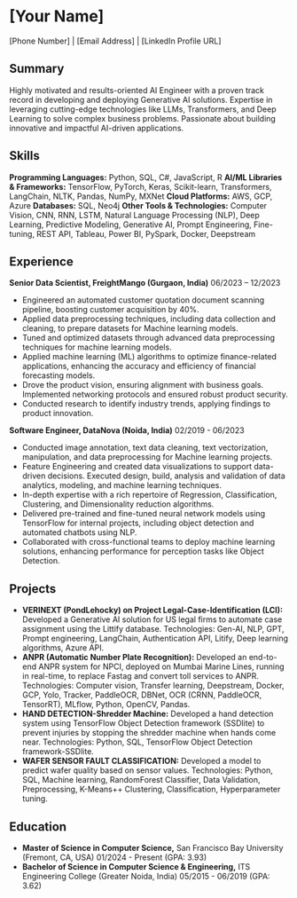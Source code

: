 # [Your Name]
[Phone Number] | [Email Address] | [LinkedIn Profile URL]

## Summary

Highly motivated and results-oriented AI Engineer with a proven track record in developing and deploying Generative AI solutions. Expertise in leveraging cutting-edge technologies like LLMs, Transformers, and Deep Learning to solve complex business problems. Passionate about building innovative and impactful AI-driven applications.

## Skills

**Programming Languages:** Python, SQL, C#, JavaScript, R
**AI/ML Libraries & Frameworks:** TensorFlow, PyTorch, Keras, Scikit-learn, Transformers, LangChain, NLTK, Pandas, NumPy, MXNet
**Cloud Platforms:** AWS, GCP, Azure
**Databases:** SQL, Neo4j
**Other Tools & Technologies:**  Computer Vision, CNN, RNN, LSTM, Natural Language Processing (NLP), Deep Learning, Predictive Modeling, Generative AI, Prompt Engineering, Fine-tuning, REST API, Tableau, Power BI, PySpark, Docker, Deepstream

## Experience

**Senior Data Scientist, FreightMango (Gurgaon, India)**  06/2023 – 12/2023
* Engineered an automated customer quotation document scanning pipeline, boosting customer acquisition by 40%.
* Applied data preprocessing techniques, including data collection and cleaning, to prepare datasets for Machine learning models.
* Tuned and optimized datasets through advanced data preprocessing techniques for machine learning models.
* Applied machine learning (ML) algorithms to optimize finance-related applications, enhancing the accuracy and efficiency of financial forecasting models.
* Drove the product vision, ensuring alignment with business goals. Implemented networking protocols and ensured robust product security.
* Conducted research to identify industry trends, applying findings to product innovation.


**Software Engineer, DataNova (Noida, India)** 02/2019 - 06/2023
* Conducted image annotation, text data cleaning, text vectorization, manipulation, and data preprocessing for Machine learning projects.
* Feature Engineering and created data visualizations to support data-driven decisions. Executed design, build, analysis and validation of data analytics, modeling, and machine learning techniques.
* In-depth expertise with a rich repertoire of Regression, Classification, Clustering, and Dimensionality reduction algorithms.
* Delivered pre-trained and fine-tuned neural network models using TensorFlow for internal projects, including object detection and automated chatbots using NLP.
* Collaborated with cross-functional teams to deploy machine learning solutions, enhancing performance for perception tasks like Object Detection.


## Projects

* **VERINEXT (PondLehocky) on Project Legal-Case-Identification (LCI):** Developed a Generative AI solution for US legal firms to automate case assignment using the Littify database.  Technologies: Gen-AI, NLP, GPT, Prompt engineering, LangChain, Authentication API, Litify, Deep learning algorithms, Azure API.
* **ANPR (Automatic Number Plate Recognition):** Developed an end-to-end ANPR system for NPCI, deployed on Mumbai Marine Lines, running in real-time, to replace Fastag and convert toll services to ANPR. Technologies: Computer vision, Transfer learning, Deepstream, Docker, GCP, Yolo, Tracker, PaddleOCR, DBNet, OCR (CRNN, PaddleOCR, TensorRT), MLflow, Python, OpenCV, Pandas.
* **HAND DETECTION-Shredder Machine:** Developed a hand detection system using TensorFlow Object Detection framework (SSDlite) to prevent injuries by stopping the shredder machine when hands come near. Technologies: Python, SQL, TensorFlow Object Detection framework-SSDlite.
* **WAFER SENSOR FAULT CLASSIFICATION:** Developed a model to predict wafer quality based on sensor values. Technologies: Python, SQL, Machine learning, RandomForest Classifier, Data Validation, Preprocessing, K-Means++ Clustering, Classification, Hyperparameter tuning.

## Education

* **Master of Science in Computer Science,** San Francisco Bay University (Fremont, CA, USA)  01/2024 - Present (GPA: 3.93)
* **Bachelor of Science in Computer Science & Engineering,** ITS Engineering College (Greater Noida, India) 05/2015 - 06/2019 (GPA: 3.62)


```